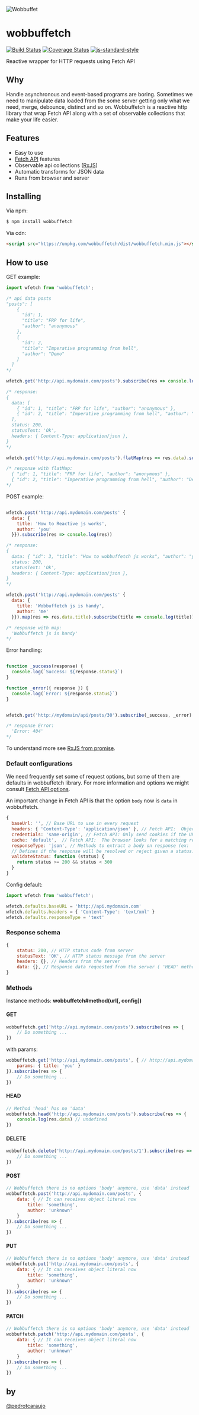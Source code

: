 ![Wobbuffet](wobbuffet.png "Wobbuffet")

# wobbuffetch

[![Build Status](https://travis-ci.org/pedrotcaraujo/wobbuffetch.svg?branch=master)](https://travis-ci.org/pedrotcaraujo/wobbuffetch)
[![Coverage Status](https://coveralls.io/repos/github/pedrotcaraujo/wobbuffetch/badge.svg?branch=master)](https://coveralls.io/github/pedrotcaraujo/wobbuffetch?branch=master)
[![js-standard-style](https://img.shields.io/badge/code%20style-standard-brightgreen.svg)](http://standardjs.com)

Reactive wrapper for HTTP requests using Fetch API

## Why

Handle asynchronous and event-based programs are boring. Sometimes we need to manipulate data loaded from the some server getting only what we need, merge, debounce, distinct and so on. Wobbuffetch is a reactive  http library that wrap Fetch API along with a set of observable collections that make your life easier.

## Features

- Easy to use
- [Fetch API](https://developer.mozilla.org/pt-BR/docs/Web/API/Fetch_API/Using_Fetch) features
- Observable api collections ([RxJS](http://reactivex.io/))
- Automatic transforms for JSON data
- Runs from browser and server

## Installing

Via npm:
```bash
$ npm install wobbuffetch
```

Via cdn:
```html
<script src="https://unpkg.com/wobbuffetch/dist/wobbuffetch.min.js"></script>
```

## How to use

GET example:
```js
import wfetch from 'wobbuffetch';

/* api data posts
"posts": [
    {
      "id": 1,
      "title": "FRP for life",
      "author": "anonymous"
    },
    {
      "id": 2,
      "title": "Imperative programming from hell",
      "author": "Demo"
    }
  ]
*/

wfetch.get('http://api.mydomain.com/posts').subscribe(res => console.log(res))

/* response:
{
  data: [
    { "id": 1, "title": "FRP for life", "author": "anonymous" },
    { "id": 2, "title": "Imperative programming from hell", "author": "Demo" }
  ],
  status: 200,
  statusText: 'Ok',
  headers: { Content-Type: application/json },
}
*/

wfetch.get('http://api.mydomain.com/posts').flatMap(res => res.data).subscribe(post => console.log(post))

/* response with flatMap:
  { "id": 1, "title": "FRP for life", "author": "anonymous" },
  { "id": 2, "title": "Imperative programming from hell", "author": "Demo" }
*/
```

POST example:
```js

wfetch.post('http://api.mydomain.com/posts' { 
  data: {
    title: 'How to Reactive js works',
    author: 'you'
  }}).subscribe(res => console.log(res))

/* response:
{
  data: { "id": 3, "title": "How to wobbuffetch js works", "author": "you" },
  status: 200,
  statusText: 'Ok',
  headers: { Content-Type: application/json },
}
*/

wfetch.post('http://api.mydomain.com/posts' { 
  data: {
    title: 'Wobbuffetch js is handy',
    author: 'me'
  }}).map(res => res.data.title).subscribe(title => console.log(title))

/* response with map:
  'Wobbuffetch js is handy'
*/
```

Error handling:

```js

function _success(response) {
  console.log(`Success: ${response.status}`)
}

function _error({ response }) {
  console.log(`Error: ${response.status}`)
}


wfetch.get('http://mydomain/api/posts/30').subscribe(_success, _error)

/* response Error:
  'Error: 404'
*/

```

To understand more see [RxJS from promise](https://github.com/Reactive-Extensions/RxJS/blob/master/doc/api/core/operators/frompromise.md).

### Default configurations

We need frequently set some of request options, but some of them are defaults in wobbuffetch library. For more information and options we might consult [Fetch API options](https://developer.mozilla.org/en-US/docs/Web/API/WindowOrWorkerGlobalScope/fetch).

An important change in Fetch API is that the option `body` now is `data` in wobbuffetch.

```js
{
  baseUrl: '', // Base URL to use in every request
  headers: { 'Content-Type': 'application/json' }, // Fetch API:  Object literal as headers
  credentials: 'same-origin', // Fetch API: Only send cookies if the URL is on the same origin as the calling script.
  cache: 'default',  // Fetch API:  The browser looks for a matching request in its HTTP cache.
  responseType: 'json', // Methods to extract a body on response (ex: 'arrayBuffer', 'blob', 'json', 'text')
  // Defines if the response will be resolved or reject given a status.
  validateStatus: function (status) { 
    return status >= 200 && status < 300
  }
}
```

Config default:

```js
import wfetch from 'wobbuffetch';

wfetch.defaults.baseURL = 'http://api.mydomain.com'
wfetch.defaults.headers = { 'Content-Type': 'text/xml' }
wfetch.defaults.responseType = 'text'

```
### Response schema

```js
{ 
	status: 200, // HTTP status code from server
	statusText: 'OK', // HTTP status message from the server
	headers: {}, // Headers from the server
	data: {}, // Response data requested from the server ( 'HEAD' method does not receive this)
}
```


### Methods

Instance methods: __wobbuffetch#method(url[, config])__

#### GET
```js
wobbuffetch.get('http://api.mydomain.com/posts').subscribe(res => {
	// Do something ...
})
```
with params:
```js
wobbuffetch.get('http://api.mydomain.com/posts', { // http://api.mydomain.com/posts?title=you
	params: { title: 'you' }
}).subscribe(res => {
	// Do something ...
})
```
#### HEAD
```js
// Method 'head' has no 'data'
wobbuffetch.head('http://api.mydomain.com/posts').subscribe(res => {
	console.log(res.data) // undefined
})
```
#### DELETE
```js
wobbuffetch.delete('http://api.mydomain.com/posts/1').subscribe(res => {
	// Do something ...
})
```
#### POST
```js
// Wobbuffetch there is no options 'body' anymore, use 'data' instead
wobbuffetch.post('http://api.mydomain.com/posts', {
	data: { // It can receives object literal now
		title: 'something',
		author: 'unknown'
	}
}).subscribe(res => {
	// Do something ...
})
```
#### PUT
```js
// Wobbuffetch there is no options 'body' anymore, use 'data' instead
wobbuffetch.put('http://api.mydomain.com/posts', {
	data: { // It can receives object literal now
		title: 'something',
		author: 'unknown'
	}
}).subscribe(res => {
	// Do something ...
})
```
#### PATCH
```js
// Wobbuffetch there is no options 'body' anymore, use 'data' instead
wobbuffetch.patch('http://api.mydomain.com/posts', {
	data: { // It can receives object literal now
		title: 'something',
		author: 'unknown'
	}
}).subscribe(res => {
	// Do something ...
})
```

## by
[@pedrotcaraujo](https://twitter.com/pedrotcaraujo)
